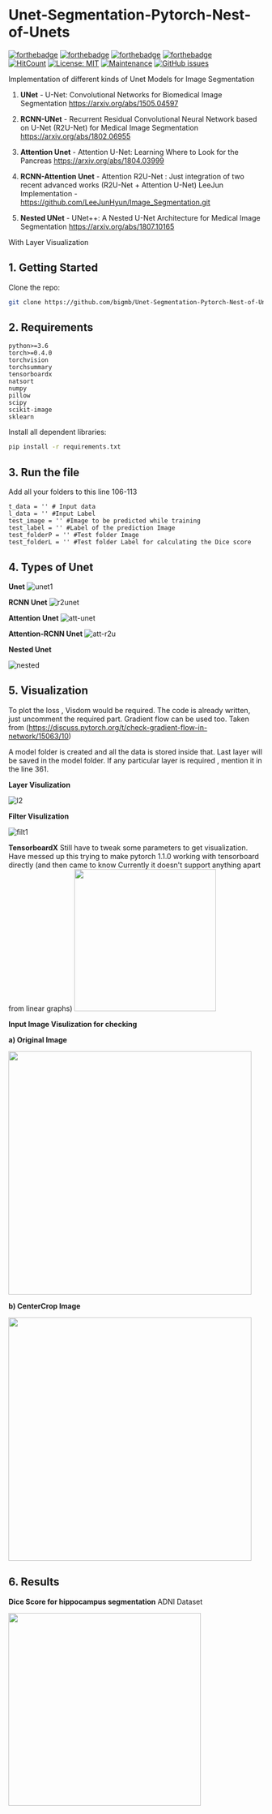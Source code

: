 # Unet-Segmentation-Pytorch-Nest-of-Unets

[![forthebadge](https://forthebadge.com/images/badges/made-with-python.svg)](https://www.python.org/)
[![forthebadge](https://forthebadge.com/images/badges/built-with-love.svg)](https://github.com/Jeetu95)
[![forthebadge](https://forthebadge.com/images/badges/check-it-out.svg)](https://github.com/Jeetu95/Brain-Tumor-Segmentation)
[![forthebadge](https://forthebadge.com/images/badges/uses-badges.svg)](https://forthebadge.com)<br>
[![HitCount](http://hits.dwyl.io/Jeetu95/Brain-Tumor-Segmentation.svg)](http://hits.dwyl.io/Jeetu95/Brain-Tumor-Segmentation)
[![License: MIT](https://img.shields.io/badge/License-MIT-brightgreen.svg)](https://opensource.org/licenses/MIT)
[![Maintenance](https://img.shields.io/badge/Maintained%3F-yes-green.svg)](https://github.com/Jeetu95/Brain-Tumor-Segmentation/graphs/commit-activity)
[![GitHub issues](https://img.shields.io/github/issues/Naereen/StrapDown.js.svg)](https://github.com/Jeetu95/Brain-Tumor-Segmentation/issues)


Implementation of different kinds of Unet Models for Image Segmentation

1) **UNet** - U-Net: Convolutional Networks for Biomedical Image Segmentation
https://arxiv.org/abs/1505.04597

2) **RCNN-UNet** - Recurrent Residual Convolutional Neural Network based on U-Net (R2U-Net) for Medical Image Segmentation
https://arxiv.org/abs/1802.06955

3) **Attention Unet** - Attention U-Net: Learning Where to Look for the Pancreas
https://arxiv.org/abs/1804.03999

4) **RCNN-Attention Unet** - Attention R2U-Net : Just integration of two recent advanced works (R2U-Net + Attention U-Net)
LeeJun Implementation - https://github.com/LeeJunHyun/Image_Segmentation.git

5) **Nested UNet** - UNet++: A Nested U-Net Architecture for Medical Image Segmentation
https://arxiv.org/abs/1807.10165

With Layer Visualization

## 1. Getting Started

Clone the repo:

  ```bash
  git clone https://github.com/bigmb/Unet-Segmentation-Pytorch-Nest-of-Unets.git
  ```

## 2. Requirements

```
python>=3.6
torch>=0.4.0
torchvision
torchsummary
tensorboardx
natsort
numpy
pillow
scipy
scikit-image
sklearn
```
Install all dependent libraries:
  ```bash
  pip install -r requirements.txt
  ```
## 3. Run the file

Add all your folders to this line 106-113
```
t_data = '' # Input data
l_data = '' #Input Label
test_image = '' #Image to be predicted while training
test_label = '' #Label of the prediction Image
test_folderP = '' #Test folder Image
test_folderL = '' #Test folder Label for calculating the Dice score
 ```
 
  ## 4. Types of Unet
  
  **Unet**
  ![unet1](/images/unet1.png)
  
  **RCNN Unet**
  ![r2unet](/images/r2unet.png)
  
  
  **Attention Unet**
  ![att-unet](/images/att-unet.png)
  
  
  **Attention-RCNN Unet**
  ![att-r2u](/images/att-r2u.png)
  
  
  **Nested Unet**
  
  ![nested](/images/nested.jpg)

## 5. Visualization

To plot the loss , Visdom would be required. The code is already written, just uncomment the required part.
Gradient flow can be used too. Taken from (https://discuss.pytorch.org/t/check-gradient-flow-in-network/15063/10)

A model folder is created and all the data is stored inside that.
Last layer will be saved in the model folder. If any particular layer is required , mention it in the line 361.

**Layer Visulization**

![l2](/images/l2.png)

**Filter Visulization**

![filt1](/images/filt1.png)

**TensorboardX**
Still have to tweak some parameters to get visualization. Have messed up this trying to make pytorch 1.1.0 working with tensorboard directly (and then came to know Currently it doesn't support anything apart from linear graphs)
<img src="https://github.com/bigmb/Unet-Segmentation-Pytorch-Nest-of-Unets/blob/master/images/tensorb.png" width="280">

**Input Image Visulization for checking**

**a) Original Image**

<img src="https://github.com/bigmb/Unet-Segmentation-Pytorch-Nest-of-Unets/blob/master/images/in1.png" width="480">

**b) CenterCrop Image**

<img src="https://github.com/bigmb/Unet-Segmentation-Pytorch-Nest-of-Unets/blob/master/images/in2.png" width="480">

## 6. Results

**Dice Score for hippocampus segmentation**
ADNI Dataset

<img src="https://github.com/bigmb/Unet-Segmentation-Pytorch-Nest-of-Unets/blob/master/dice.png" width="380">

